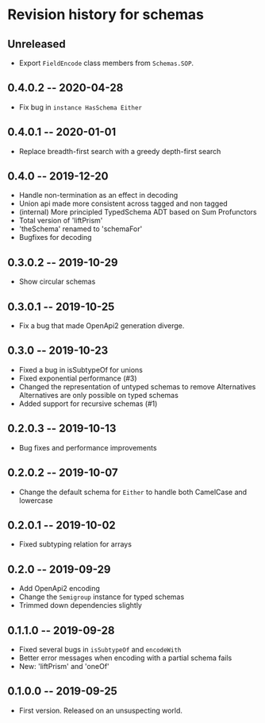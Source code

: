 # Revision history for schemas

## Unreleased
* Export `FieldEncode` class members from `Schemas.SOP`.

## 0.4.0.2 -- 2020-04-28
* Fix bug in `instance HasSchema Either`

## 0.4.0.1 -- 2020-01-01
* Replace breadth-first search with a greedy depth-first search

## 0.4.0 -- 2019-12-20
* Handle non-termination as an effect in decoding
* Union api made more consistent across tagged and non tagged
* (internal) More principled TypedSchema ADT based on Sum Profunctors
* Total version of 'liftPrism'
* 'theSchema' renamed to 'schemaFor'
* Bugfixes for decoding

## 0.3.0.2 --  2019-10-29
* Show circular schemas

## 0.3.0.1 --  2019-10-25
* Fix a bug that made OpenApi2 generation diverge.

## 0.3.0 --  2019-10-23
* Fixed a bug in isSubtypeOf for unions
* Fixed exponential performance (#3)
* Changed the representation of untyped schemas to remove Alternatives
  Alternatives are only possible on typed schemas
* Added support for recursive schemas (#1)

## 0.2.0.3 --  2019-10-13
* Bug fixes and performance improvements

## 0.2.0.2 --  2019-10-07
* Change the default schema for `Either` to handle both CamelCase and lowercase

## 0.2.0.1 --  2019-10-02
* Fixed subtyping relation for arrays

## 0.2.0 --  2019-09-29
* Add OpenApi2 encoding
* Change the `Semigroup` instance for typed schemas
* Trimmed down dependencies slightly

## 0.1.1.0 --  2019-09-28
* Fixed several bugs in `isSubtypeOf` and `encodeWith`
* Better error messages when encoding with a partial schema fails
* New: 'liftPrism' and 'oneOf'

## 0.1.0.0 -- 2019-09-25

* First version. Released on an unsuspecting world.
